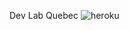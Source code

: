Dev Lab Quebec
![heroku](https://user-images.githubusercontent.com/58967769/195415479-0bbb4764-7f4b-46c0-b45f-4bc8eef953d8.PNG)
